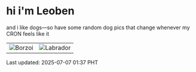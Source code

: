 # hi i'm Leoben

and i like dogs—so have some random dog pics that change whenever my CRON feels like it

|  |  |
|--------|----------|
| ![Borzoi](https://random-dog-vercel.vercel.app/api/random-borzoi?v=1751823422) | ![Labrador](https://random-dog-vercel.vercel.app/api/random-labrador?v=1751823422) |

Last updated: 2025-07-07 01:37 PHT
